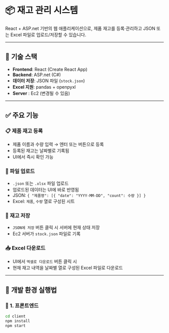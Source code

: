 # 📦 재고 관리 시스템

React + ASP.net 기반의 웹 애플리케이션으로, 제품 재고를 등록·관리하고 JSON 또는 Excel 파일로 업로드/저장할 수 있습니다.

---

## 🧩 기술 스택

- **Frontend**: React (Create React App)
- **Backend**: ASP.net (C#)
- **데이터 저장**: JSON 파일 (`stock.json`)
- **Excel 지원**: pandas + openpyxl
- **Server** : Ec2 (변경될 수 있음)

---

## ✅ 주요 기능

### 📋 제품 재고 등록
- 제품 이름과 수량 입력 → 엔터 또는 버튼으로 등록
- 등록된 재고는 날짜별로 기록됨
- UI에서 즉시 확인 가능

### 📂 파일 업로드
- `.json` 또는 `.xlsx` 파일 업로드
- 업로드된 데이터는 UI에 바로 반영됨
- JSON: `{ "제품명": [{ "date": "YYYY-MM-DD", "count": 수량 }] }`
- Excel: `제품`, `수량` 열로 구성된 시트

### 💾 재고 저장
- `JSON에 저장` 버튼 클릭 시 서버에 현재 상태 저장
- Ec2 서버가 `stock.json` 파일로 기록

### 📥 Excel 다운로드
- UI에서 `엑셀로 다운로드` 버튼 클릭 시
- 현재 재고 내역을 날짜별 열로 구성된 Excel 파일로 다운로드

---

## 🧪 개발 환경 실행법

### 🔧 1. 프론트엔드

```bash
cd client
npm install
npm start

